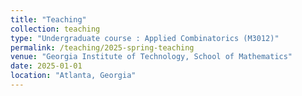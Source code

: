 ```yaml
---
title: "Teaching"
collection: teaching
type: "Undergraduate course : Applied Combinatorics (M3012)"
permalink: /teaching/2025-spring-teaching
venue: "Georgia Institute of Technology, School of Mathematics"
date: 2025-01-01
location: "Atlanta, Georgia"
---
```


 
